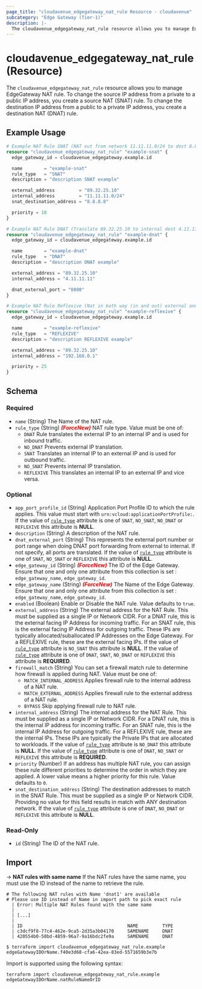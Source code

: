```yaml
---
page_title: "cloudavenue_edgegateway_nat_rule Resource - cloudavenue"
subcategory: "Edge Gateway (Tier-1)"
description: |-
  The cloudavenue_edgegateway_nat_rule resource allows you to manage EdgeGateway NAT rule. To change the source IP address from a private to a public IP address, you create a source NAT (SNAT) rule. To change the destination IP address from a public to a private IP address, you create a destination NAT (DNAT) rule.
---
```


# cloudavenue_edgegateway_nat_rule (Resource)

The `cloudavenue_edgegateway_nat_rule` resource allows you to manage EdgeGateway NAT rule. To change the source IP address from a private to a public IP address, you create a source NAT (SNAT) rule. To change the destination IP address from a public to a private IP address, you create a destination NAT (DNAT) rule.

## Example Usage

```terraform
# Example NAT Rule SNAT (NAT out from network 11.11.11.0/24 to dest 8.8.8.8 translate in 89.32.25.10)
resource "cloudavenue_edgegateway_nat_rule" "example-snat" {
  edge_gateway_id = cloudavenue_edgegateway.example.id

  name        = "example-snat"
  rule_type   = "SNAT"
  description = "description SNAT example"

  external_address         = "89.32.25.10"
  internal_address         = "11.11.11.0/24"
  snat_destination_address = "8.8.8.8"

  priority = 10
}

# Example NAT Rule DNAT (Translate 89.32.25.10 to internal dest 4.11.11.11 on port 8080)
resource "cloudavenue_edgegateway_nat_rule" "example-dnat" {
  edge_gateway_id = cloudavenue_edgegateway.example.id

  name        = "example-dnat"
  rule_type   = "DNAT"
  description = "description DNAT example"

  external_address = "89.32.25.10"
  internal_address = "4.11.11.11"

  dnat_external_port = "8080"
}

# Example NAT Rule Reflexive (Nat in both way (in and out) external and internal on all port translated)
resource "cloudavenue_edgegateway_nat_rule" "example-reflexive" {
  edge_gateway_id = cloudavenue_edgegateway.example.id

  name        = "example-reflexive"
  rule_type   = "REFLEXIVE"
  description = "description REFLEXIVE example"

  external_address = "89.32.25.10"
  internal_address = "192.168.0.1"

  priority = 25
}
```

<!-- schema generated by tfplugindocs -->
## Schema

### Required

- `name` (String) The Name of the NAT rule.
- `rule_type` (String) <i style="color:red;font-weight: bold">(ForceNew)</i> NAT rule type. Value must be one of: 
  - `DNAT` Rule translates the external IP to an internal IP and is used for inbound traffic.
  - `NO_DNAT` Prevents external IP translation.
  - `SNAT` Translates an internal IP to an external IP and is used for outbound traffic.
  - `NO_SNAT` Prevents internal IP translation.
  - `REFLEXIVE` This translates an internal IP to an external IP and vice versa.

### Optional

- `app_port_profile_id` (String) Application Port Profile ID to which the rule applies. This value must start with `urn:vcloud:applicationPortProfile:`. If the value of [`rule_type`](#rule_type) attribute is one of `SNAT`, `NO_SNAT`, `NO_DNAT` or `REFLEXIVE` this attribute is **NULL**.
- `description` (String) A description of the NAT rule.
- `dnat_external_port` (String) This represents the external port number or port range when doing DNAT port forwarding from external to internal. If not specify, all ports are translated. If the value of [`rule_type`](#rule_type) attribute is one of `SNAT`, `NO_SNAT` or `REFLEXIVE` this attribute is **NULL**.
- `edge_gateway_id` (String) <i style="color:red;font-weight: bold">(ForceNew)</i> The ID of the Edge Gateway. Ensure that one and only one attribute from this collection is set : `edge_gateway_name`, `edge_gateway_id`.
- `edge_gateway_name` (String) <i style="color:red;font-weight: bold">(ForceNew)</i> The Name of the Edge Gateway. Ensure that one and only one attribute from this collection is set : `edge_gateway_name`, `edge_gateway_id`.
- `enabled` (Boolean) Enable or Disable the NAT rule. Value defaults to `true`.
- `external_address` (String) The external address for the NAT Rule. This must be supplied as a single IP or Network CIDR. For a DNAT rule, this is the external facing IP Address for incoming traffic. For an SNAT rule, this is the external facing IP Address for outgoing traffic. These IPs are typically allocated/suballocated IP Addresses on the Edge Gateway. For a REFLEXIVE rule, these are the external facing IPs. If the value of [`rule_type`](#rule_type) attribute is `NO_SNAT` this attribute is **NULL**. If the value of [`rule_type`](#rule_type) attribute is one of `DNAT`, `SNAT`, `NO_DNAT` or `REFLEXIVE` this attribute is **REQUIRED**.
- `firewall_match` (String) You can set a firewall match rule to determine how firewall is applied during NAT. Value must be one of: 
  - `MATCH_INTERNAL_ADDRESS` Applies firewall rule to the internal address of a NAT rule.
  - `MATCH_EXTERNAL_ADDRESS` Applies firewall rule to the external address of a NAT rule.
  - `BYPASS` Skip applying firewall rule to NAT rule.
- `internal_address` (String) The internal address for the NAT Rule. This must be supplied as a single IP or Network CIDR. For a DNAT rule, this is the internal IP address for incoming traffic. For an SNAT rule, this is the internal IP Address for outgoing traffic. For a REFLEXIVE rule, these are the internal IPs. These IPs are typically the Private IPs that are allocated to workloads. If the value of [`rule_type`](#rule_type) attribute is `NO_DNAT` this attribute is **NULL**. If the value of [`rule_type`](#rule_type) attribute is one of `DNAT`, `NO_SNAT` or `REFLEXIVE` this attribute is **REQUIRED**.
- `priority` (Number) If an address has multiple NAT rule, you can assign these rule different priorities to determine the order in which they are applied. A lower value means a higher priority for this rule. Value defaults to `0`.
- `snat_destination_address` (String) The destination addresses to match in the SNAT Rule. This must be supplied as a single IP or Network CIDR. Providing no value for this field results in match with ANY destination network. If the value of [`rule_type`](#rule_type) attribute is one of `DNAT`, `NO_DNAT` or `REFLEXIVE` this attribute is **NULL**.

### Read-Only

- `id` (String) The ID of the NAT rule.

## Import

 -> **NAT rules with same name**
 If the NAT rules have the same name, you must use the ID instead of the name to retrieve the rule.
 
```shell
# The following NAT rules with Name 'dnat1' are available
# Please use ID instead of Name in import path to pick exact rule
  | Error: Multiple NAT Rules found with the same name
  | 
  | [...]
  |
  | ID                                       NAME         TYPE      
  | c3dcf9f8-77c4-462e-9ca5-2d35a3b04170     SAMENAME     DNAT      
  | 420554b0-50bd-4859-96a7-9a16bdc2fe9a     SAMENAME     DNAT 

$ terraform import cloudavenue_edgegateway_nat_rule.example edgeGatewayIDOrName.f40e3d68-cfa6-42ea-83ed-5571659b3e7b
```
Import is supported using the following syntax:
```shell
terraform import cloudavenue_edgegateway_nat_rule.example edgeGatewayIDOrName.natRuleNameOrID
```